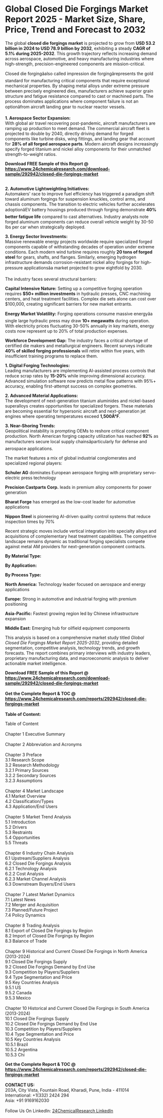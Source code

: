 <h1>Global Closed Die Forgings Market Report 2025 - Market Size, Share, Price, Trend and Forecast to 2032</h1><p>The global <strong>closed die forgings market</strong> is projected to grow from <strong>USD 53.2 billion in 2024 to USD 78.9 billion by 2032</strong>, exhibiting a steady <strong>CAGR of 5.1% during 2025-2032</strong>. This growth trajectory reflects increasing demand across aerospace, automotive, and heavy manufacturing industries where high-strength, precision-engineered components are mission-critical.</p><p>Closed die forgingâalso called impression die forgingârepresents the gold standard for manufacturing critical components that require exceptional mechanical properties. By shaping metal alloys under extreme pressure between precisely engineered dies, manufacturers achieve superior grain structure and fatigue resistance compared to cast or machined parts. The process dominates applications where component failure is not an optionâfrom aircraft landing gear to nuclear reactor vessels.</p><p><strong>1. Aerospace Sector Expansion:</strong><br>
With global air travel recovering post-pandemic, aircraft manufacturers are ramping up production to meet demand. The commercial aircraft fleet is projected to double by 2040, directly driving demand for forged components like turbine disks, wing fittings, and landing gear that account for <strong>28% of all forged aerospace parts</strong>. Modern aircraft designs increasingly specify forged titanium and nickel alloy components for their unmatched strength-to-weight ratios.</p><div><b>Download FREE Sample of this Report @ 
            <a href="https://www.24chemicalresearch.com/download-sample/292942/closed-die-forgings-market">
            https://www.24chemicalresearch.com/download-sample/292942/closed-die-forgings-market</a></b></div><br><p><strong>2. Automotive Lightweighting Initiatives:</strong><br>
Automakers' race to improve fuel efficiency has triggered a paradigm shift toward aluminum forgings for suspension knuckles, control arms, and chassis components. The transition to electric vehicles further accelerates adoptionâEV battery housings produced through forging demonstrate <strong>40% better fatigue life</strong> compared to cast alternatives. Industry analysts note forged aluminum components can reduce overall vehicle weight by 30-50 lbs per car when strategically deployed.</p><p><strong>3. Energy Sector Investments:</strong><br>
Massive renewable energy projects worldwide require specialized forged components capable of withstanding decades of operation under extreme conditions. Each modern wind turbine requires roughly <strong>20 tons of forged steel</strong> for gears, shafts, and flanges. Similarly, emerging hydrogen infrastructure demands corrosion-resistant nickel alloy forgings for high-pressure applicationsâa market projected to grow eightfold by 2030.</p><p>The industry faces several structural barriers:</p><p><strong>Capital Intensive Nature:</strong> Setting up a competitive forging operation requires <strong>$50+ million investments</strong> in hydraulic presses, CNC machining centers, and heat treatment facilities. Complex die sets alone can cost over $100,000, creating significant barriers for new market entrants.</p><p><strong>Energy Market Volatility:</strong> Forging operations consume massive energyâa single large hydraulic press may draw <strong>10+ megawatts</strong> during operation. With electricity prices fluctuating 30-50% annually in key markets, energy costs now represent up to 20% of total production expenses.</p><p><strong>Workforce Development Gap:</strong> The industry faces a critical shortage of certified die makers and metallurgical engineers. Recent surveys indicate <strong>40% of skilled forging professionals</strong> will retire within five years, with insufficient training programs to replace them.</p><p><strong>1. Digital Forging Technologies:</strong><br>
Leading manufacturers are implementing AI-assisted process controls that reduce scrap rates by <strong>15-20%</strong> while improving dimensional accuracy. Advanced simulation software now predicts metal flow patterns with 95%+ accuracy, enabling first-attempt success on complex geometries.</p><p><strong>2. Advanced Material Applications:</strong><br>
The development of next-generation titanium aluminides and nickel-based superalloys creates opportunities for specialized forgers. These materials are becoming essential for hypersonic aircraft and next-generation jet engines where operating temperatures exceed <strong>1,500Â°F</strong>.</p><p><strong>3. Near-Shoring Trends:</strong><br>
Geopolitical instability is prompting OEMs to reshore critical component production. North American forging capacity utilization has reached <strong>92%</strong> as manufacturers secure local supply chainsâparticularly for defense and aerospace applications.</p><p>The market features a mix of global industrial conglomerates and specialized regional players:</p><p><strong>Schuler AG</strong> dominates European aerospace forging with proprietary servo-electric press technology</p><p><strong>Precision Castparts Corp.</strong> leads in premium alloy components for power generation</p><p><strong>Bharat Forge</strong> has emerged as the low-cost leader for automotive applications</p><p><strong>Nippon Steel</strong> is pioneering AI-driven quality control systems that reduce inspection times by 70%</p><p>Recent strategic moves include vertical integration into specialty alloys and acquisitions of complementary heat treatment capabilities. The competitive landscape remains dynamic as traditional forging specialists compete against metal AM providers for next-generation component contracts.</p><p><strong>By Material Type:</strong></p><p><strong>By Application:</strong></p><p><strong>By Process Type:</strong></p><p><strong>North America:</strong> Technology leader focused on aerospace and energy applications</p><p><strong>Europe:</strong> Strong in automotive and industrial forging with premium positioning</p><p><strong>Asia-Pacific:</strong> Fastest growing region led by Chinese infrastructure expansion</p><p><strong>Middle East:</strong> Emerging hub for oilfield equipment components</p><p>This analysis is based on a comprehensive market study titled <em>Global Closed Die Forgings Market Report 2025-2032</em>, providing detailed segmentation, competitive analysis, technology trends, and growth forecasts. The report combines primary interviews with industry leaders, proprietary manufacturing data, and macroeconomic analysis to deliver actionable market intelligence.</p><div><b>Download FREE Sample of this Report @ 
            <a href="https://www.24chemicalresearch.com/download-sample/292942/closed-die-forgings-market">
            https://www.24chemicalresearch.com/download-sample/292942/closed-die-forgings-market</a></b></div><br><div><b>Get the Complete Report & TOC @ 
            <a href="https://www.24chemicalresearch.com/reports/292942/closed-die-forgings-market">
            https://www.24chemicalresearch.com/reports/292942/closed-die-forgings-market</a></b></div><br>
            <b>Table of Content:</b><p>Table of Content<br />
<br />
Chapter 1 Executive Summary<br />
<br />
Chapter 2 Abbreviation and Acronyms<br />
<br />
Chapter 3 Preface<br />
3.1 Research Scope<br />
3.2 Research Methodology<br />
  3.2.1 Primary Sources<br />
  3.2.2 Secondary Sources<br />
  3.2.3 Assumptions<br />
		<br />
Chapter 4 Market Landscape<br />
4.1 Market Overview<br />
4.2 Classification/Types<br />
4.3 Application/End Users<br />
<br />
Chapter 5 Market Trend Analysis <br />
5.1 Introduction<br />
5.2 Drivers<br />
5.3 Restraints<br />
5.4 Opportunities<br />
5.5 Threats<br />
<br />
Chapter 6 Industry Chain Analysis<br />
6.1 Upstream/Suppliers Analysis<br />
6.2 Closed Die Forgings Analysis<br />
  6.2.1 Technology Analysis<br />
  6.2.2 Cost Analysis<br />
  6.2.3 Market Channel Analysis<br />
6.3 Downstream Buyers/End Users<br />
<br />
Chapter 7 Latest Market Dynamics<br />
7.1 Latest News<br />
7.2 Merger and Acquisition<br />
7.3 Planned/Future Project<br />
7.4 Policy Dynamics<br />
<br />
Chapter 8 Trading Analysis<br />
8.1 Export of Closed Die Forgings by Region<br />
8.2 Import of Closed Die Forgings by Region<br />
8.3 Balance of Trade<br />
<br />
Chapter 9 Historical and Current Closed Die Forgings in North America (2013-2024)<br />
9.1 Closed Die Forgings Supply <br />
9.2 Closed Die Forgings Demand by End Use<br />
9.3 Competition by Players/Suppliers<br />
9.4 Type Segmentation and Price<br />
9.5 Key Countries Analysis<br />
  9.5.1 US<br />
  9.5.2 Canada<br />
  9.5.3 Mexico<br />
<br />
Chapter 10 Historical and Current Closed Die Forgings in South America (2013-2024)<br />
10.1 Closed Die Forgings Supply <br />
10.2 Closed Die Forgings Demand by End Use<br />
10.3 Competition by Players/Suppliers<br />
10.4 Type Segmentation and Price<br />
10.5 Key Countries Analysis<br />
  10.5.1 Brazil<br />
  10.5.2 Argentina<br />
  10.5.3 Chi</p><div><b>Get the Complete Report & TOC @ 
            <a href="https://www.24chemicalresearch.com/reports/292942/closed-die-forgings-market">
            https://www.24chemicalresearch.com/reports/292942/closed-die-forgings-market</a></b></div><br><b>CONTACT US:</b><br>
            203A, City Vista, Fountain Road, Kharadi, Pune, India - 411014<br>
            International: +1(332) 2424 294<br>
            Asia: +91 9169162030 <br><br>
            Follow Us On LinkedIn: <a href="https://www.linkedin.com/company/24chemicalresearch/">24ChemicalResearch LinkedIn</a>